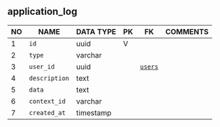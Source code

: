 
application_log
----------------------------


NO | NAME | DATA TYPE | PK | FK | COMMENTS
---|------|-----------|----|----|-------------------
1|`id` | uuid | V |  | 
2|`type` | varchar |  |  | 
3|`user_id` | uuid |  | [`users`](users.md) | 
4|`description` | text |  |  | 
5|`data` | text |  |  | 
6|`context_id` | varchar |  |  | 
7|`created_at` | timestamp |  |  | 
